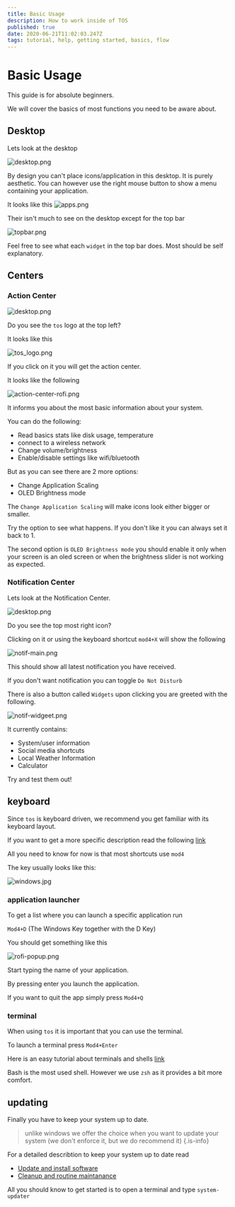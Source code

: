 ```yaml
---
title: Basic Usage
description: How to work inside of TOS
published: true
date: 2020-06-21T11:02:03.247Z
tags: tutorial, help, getting started, basics, flow
---
```


# Basic Usage

This guide is for absolute beginners.

We will cover the basics of most functions you need to be aware about.

## Desktop

Lets look at the desktop

![desktop.png](/images/basic-setup/desktop.png)

By design you can't place icons/application in this desktop.
It is purely aesthetic.
You can however use the right mouse button to show a menu containing your application.

It looks like this ![apps.png](/images/basic-setup/apps.png)

Their isn't much to see on the desktop except for the top bar

![topbar.png](/images/basic-setup/topbar.png)

Feel free to see what each `widget` in the top bar does.
Most should be self explanatory.


## Centers

### Action Center

![desktop.png](/images/basic-setup/desktop.png)

Do you see the `tos` logo at the top left?

It looks like this

![tos_logo.png](/branding/tos_logo.png)

If you click on it you will get the action center.

It looks like the following

![action-center-rofi.png](/images/basic-setup/action-center-rofi.png)

It informs you about the most basic information about your system.

You can do the following:

- Read basics stats like disk usage, temperature
- connect to a wireless network
- Change volume/brightness
- Enable/disable settings like wifi/bluetooth

But as you can see there are 2 more options:

- Change Application Scaling
- OLED Brightness mode

The `Change Application Scaling` will make icons look either bigger or smaller.

Try the option to see what happens. If you don't like it you can always set it back to 1.

The second option is `OLED Brightness mode` you should enable it only when your screen is an oled screen or when the brightness slider is not working as expected.

### Notification Center

Lets look at the Notification Center.

![desktop.png](/images/basic-setup/desktop.png)

Do you see the top most right icon?

Clicking on it or using the keyboard shortcut `mod4+X` will show the following

![notif-main.png](/images/basic-setup/notif-main.png)

This should show all latest notification you have received.

If you don't want notification you can toggle `Do Not Disturb`

There is also a button called `Widgets` upon clicking you are greeted with the following.

![notif-widgeet.png](/images/basic-setup/notif-widgeet.png)

It currently contains:

- System/user information
- Social media shortcuts
- Local Weather Information
- Calculator

Try and test them out!

## keyboard

Since `tos` is keyboard driven, we recommend you get familiar with its keyboard layout.

If you want to get a more specific description read the following [link](/Usage/navigate)

All you need to know for now is that most shortcuts use `mod4`

The key usually looks like this:

![windows.jpg](/images/basic-setup/windows.jpg)

### application launcher

To get a list where you can launch a specific application run

`Mod4+D` (The Windows Key together with the D Key)

You should get something like this

![rofi-popup.png](/images/basic-setup/rofi-popup.png)

Start typing the name of your application.

By pressing enter you launch the application.

If you want to quit the app simply press `Mod4+Q`

### terminal

When using `tos` it is important that you can use the terminal.

To launch a terminal press `Mod4+Enter`

Here is an easy tutorial about terminals and shells
[link](https://towardsdatascience.com/basics-of-bash-for-beginners-92e53a4c117a)

Bash is the most used shell. However we use `zsh` as it provides a bit more comfort.

## updating

Finally you have to keep your system up to date.

> unlike windows we offer the choice when you want to update your system (we don't enforce it, but we do recommend it)
{.is-info}

For a detailed describtion to keep your system up to date read
- [Update and install software](/Usage/update)
- [Cleanup and routine maintanance](/Intro/maintain)

All you should know to get started is to open a terminal and type `system-updater`
